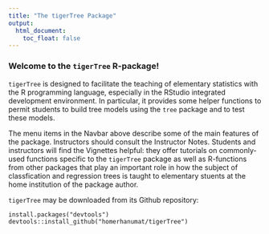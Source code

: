 ```yaml
---
title: "The tigerTree Package"
output:
  html_document:
    toc_float: false
---
```


<style type="text/css">
.title {
  display: none;
}

</style>

<div class="row">
<div class="col-sm-10">

### Welcome to the `tigerTree` R-package!

`tigerTree` is designed to facilitate the teaching of elementary statistics with the R programming language, especially in the RStudio integrated development environment.  In particular, it provides some helper functions to permit students to build tree models using the `tree` package and to test these models.

The menu items in the Navbar above describe some of the main features of the package.  Instructors should consult the Instructor Notes.  Students and instructors will find the Vignettes helpful:  they offer tutorials on commonly-used functions specific to the `tigerTree` package as well as R-functions from other packages that play an important role in how the subject of classfication and regression trees is taught to elementary stuents at the home institution of the package author.

`tigerTree` may be downloaded from its Github repository:

```
install.packages("devtools")
devtools::install_github("homerhanumat/tigerTree")
```

</div>
</div>
